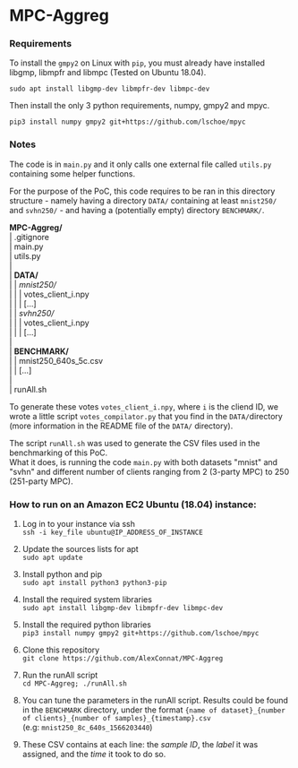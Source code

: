 # MPC-Aggreg



### Requirements

To install the `gmpy2` on Linux with `pip`, you must already have installed libgmp, libmpfr and libmpc (Tested on Ubuntu 18.04).

`sudo apt install libgmp-dev libmpfr-dev libmpc-dev`



Then install the only 3 python requirements, numpy, gmpy2 and mpyc.

`pip3 install numpy gmpy2 git+https://github.com/lschoe/mpyc`



### Notes

The code is in `main.py` and it only calls one external file called `utils.py` containing some helper functions.

For the purpose of the PoC, this code requires to be ran in this directory structure - namely having a directory `DATA/` containing at least `mnist250/` and `svhn250/` - and having a (potentially empty) directory `BENCHMARK/`.



**MPC-Aggreg/** <br>
| .gitignore <br>
| main.py <br>
| utils.py <br>
| <br>
| **DATA/** <br>
| | *mnist250/* <br>
| | |  votes_client_i.npy <br>
| | |  […] <br>
| | *svhn250/* <br>
| | |  votes_client_i.npy <br>
| | |  […] <br>
| <br>
| **BENCHMARK/** <br>
| | mnist250_640s_5c.csv <br>
| | […] <br>
| <br>
| runAll.sh <br>



To generate these votes `votes_client_i.npy`, where `i` is the cliend ID, we wrote a little script `votes_compilator.py` that you find in the `DATA/`directory (more information in the README file of the `DATA/` directory).



The script `runAll.sh` was used to generate the CSV files used in the benchmarking of this PoC. <br>
What it does, is running the code `main.py` with both datasets "mnist" and "svhn" and different number of clients ranging from 2 (3-party MPC) to 250 (251-party MPC).


### How to run on an Amazon EC2 Ubuntu (18.04) instance:

1) Log in to your instance via ssh <br>
`ssh -i key_file ubuntu@IP_ADDRESS_OF_INSTANCE`

2) Update the sources lists for apt <br>
`sudo apt update`

3) Install python and pip <br>
`sudo apt install python3 python3-pip`

4) Install the required system libraries <br>
`sudo apt install libgmp-dev libmpfr-dev libmpc-dev`

5) Install the required python libraries <br>
`pip3 install numpy gmpy2 git+https://github.com/lschoe/mpyc`

6) Clone this repository <br>
`git clone https://github.com/AlexConnat/MPC-Aggreg`

7) Run the runAll script <br>
`cd MPC-Aggreg; ./runAll.sh`

8) You can tune the parameters in the runAll script. Results could be found in the `BENCHMARK` directory, under the format `{name of dataset}_{number of clients}_{number of samples}_{timestamp}.csv` <br>
(e.g: `mnist250_8c_640s_1566203440`)

9) These CSV contains at each line: the *sample ID*, the *label* it was assigned, and the *time* it took to do so. 
